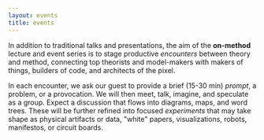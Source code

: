 ```yaml
---
layout: events
title: events
---
```

In addition to traditional talks and presentations, the aim of the **on-method** lecture and event series is to stage productive *encounters* between theory and method, connecting top theorists and model-makers with makers of things, builders of code, and architects of the pixel.

In each encounter, we ask our guest to provide a brief (15-30 min) *prompt*, a problem, or a provocation. We will then meet, talk, imagine, and speculate as a group. Expect a discussion that flows into diagrams, maps, and word trees. These will be further refined into focused *experiments* that may take shape as physical artifacts or data, "white" papers, visualizations, robots, manifestos, or circuit boards.

